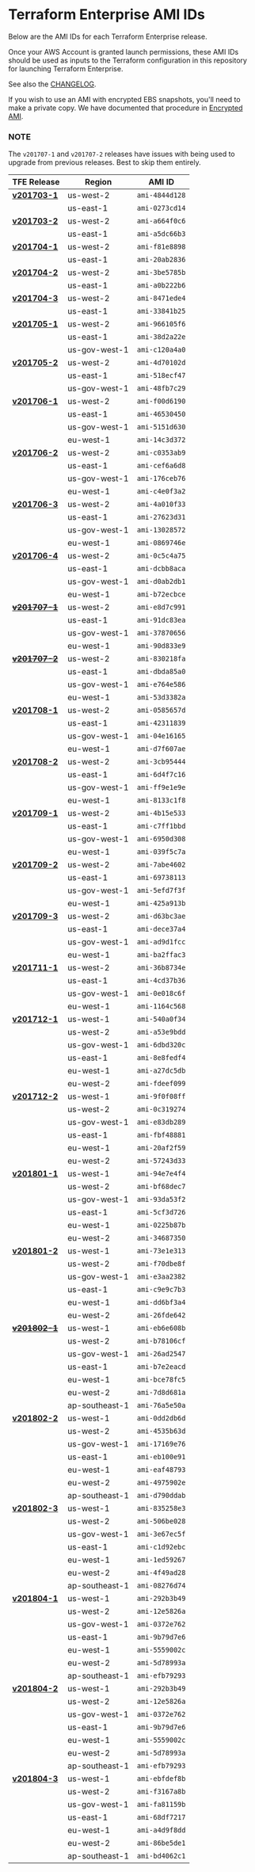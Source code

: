 # Terraform Enterprise AMI IDs

Below are the AMI IDs for each Terraform Enterprise release.

Once your AWS Account is granted launch permissions, these AMI IDs should be
used as inputs to the Terraform configuration in this repository for launching
Terraform Enterprise.

See also the [CHANGELOG](../CHANGELOG.md).

If you wish to use an AMI with encrypted EBS snapshots, you'll need to make
a private copy. We have documented that procedure in [Encrypted AMI](encrypt-ami.md).

### NOTE

The `v201707-1` and `v201707-2` releases have issues with being used to upgrade
from previous releases. Best to skip them entirely.

| TFE Release                                | Region        | AMI ID         |
| ------------------------------------------ | ------------- | -------------- |
| **[v201703-1](../CHANGELOG.md#v201703-1)** | us-west-2     | `ami-4844d128` |
|                                            | us-east-1     | `ami-0273cd14` |
| **[v201703-2](../CHANGELOG.md#v201703-2)** | us-west-2     | `ami-a664f0c6` |
|                                            | us-east-1     | `ami-a5dc66b3` |
| **[v201704-1](../CHANGELOG.md#v201704-1)** | us-west-2     | `ami-f81e8898` |
|                                            | us-east-1     | `ami-20ab2836` |
| **[v201704-2](../CHANGELOG.md#v201704-2)** | us-west-2     | `ami-3be5785b` |
|                                            | us-east-1     | `ami-a0b222b6` |
| **[v201704-3](../CHANGELOG.md#v201704-3)** | us-west-2     | `ami-8471ede4` |
|                                            | us-east-1     | `ami-33841b25` |
| **[v201705-1](../CHANGELOG.md#v201705-1)** | us-west-2     | `ami-966105f6` |
|                                            | us-east-1     | `ami-38d2a22e` |
|                                            | us-gov-west-1 | `ami-c120a4a0` |
| **[v201705-2](../CHANGELOG.md#v201705-2)** | us-west-2     | `ami-4d70102d` |
|                                            | us-east-1     | `ami-518ecf47` |
|                                            | us-gov-west-1 | `ami-48fb7c29` |
| **[v201706-1](../CHANGELOG.md#v201706-1)** | us-west-2     | `ami-f00d6190` |
|                                            | us-east-1     | `ami-46530450` |
|                                            | us-gov-west-1 | `ami-5151d630` |
|                                            | eu-west-1     | `ami-14c3d372` |
| **[v201706-2](../CHANGELOG.md#v201706-2)** | us-west-2     | `ami-c0353ab9` |
|                                            | us-east-1     | `ami-cef6a6d8` |
|                                            | us-gov-west-1 | `ami-176ceb76` |
|                                            | eu-west-1     | `ami-c4e0f3a2` |
| **[v201706-3](../CHANGELOG.md#v201706-3)** | us-west-2     | `ami-4a010f33` |
|                                            | us-east-1     | `ami-27623d31` |
|                                            | us-gov-west-1 | `ami-13028572` |
|                                            | eu-west-1     | `ami-0869746e` |
| **[v201706-4](../CHANGELOG.md#v201706-4)** | us-west-2     | `ami-0c5c4a75` |
|                                            | us-east-1     | `ami-dcbb8aca` |
|                                            | us-gov-west-1 | `ami-d0ab2db1` |
|                                            | eu-west-1     | `ami-b72ecbce` |
| ~~**[v201707-1](../CHANGELOG.md#v201707-1)**~~ | us-west-2     | `ami-e8d7c991` |
|                                            | us-east-1     | `ami-91dc83ea` |
|                                            | us-gov-west-1 | `ami-37870656` |
|                                            | eu-west-1     | `ami-90d833e9` |
| ~~**[v201707-2](../CHANGELOG.md#v201707-2)**~~ | us-west-2     | `ami-830218fa` |
|                                            | us-east-1     | `ami-dbda85a0` |
|                                            | us-gov-west-1 | `ami-e764e586` |
|                                            | eu-west-1     | `ami-53d3382a` |
| **[v201708-1](../CHANGELOG.md#v201708-1)** | us-west-2     | `ami-0585657d` |
|                                            | us-east-1     | `ami-42311839` |
|                                            | us-gov-west-1 | `ami-04e16165` |
|                                            | eu-west-1     | `ami-d7f607ae` |
| **[v201708-2](../CHANGELOG.md#v201708-2)** | us-west-2     | `ami-3cb95444` |
|                                            | us-east-1     | `ami-6d4f7c16` |
|                                            | us-gov-west-1 | `ami-ff9e1e9e` |
|                                            | eu-west-1     | `ami-8133c1f8` |
| **[v201709-1](../CHANGELOG.md#v201709-1)** | us-west-2     | `ami-4b15e533` |
|                                            | us-east-1     | `ami-c7ff1bbd` |
|                                            | us-gov-west-1 | `ami-6950d308` |
|                                            | eu-west-1     | `ami-039f5c7a` |
| **[v201709-2](../CHANGELOG.md#v201709-2)** | us-west-2     | `ami-7abe4602` |
|                                            | us-east-1     | `ami-69738113` |
|                                            | us-gov-west-1 | `ami-5efd7f3f` |
|                                            | eu-west-1     | `ami-425a913b` |
| **[v201709-3](../CHANGELOG.md#v201709-3)** | us-west-2     | `ami-d63bc3ae` |
|                                            | us-east-1     | `ami-dece37a4` |
|                                            | us-gov-west-1 | `ami-ad9d1fcc` |
|                                            | eu-west-1     | `ami-ba2ffac3` |
| **[v201711-1](../CHANGELOG.md#v201711-1)** | us-west-2     | `ami-36b8734e` |
|                                            | us-east-1     | `ami-4cd37b36` |
|                                            | us-gov-west-1 | `ami-0e018c6f` |
|                                            | eu-west-1     | `ami-1164c568` |
| **[v201712-1](../CHANGELOG.md#v201712-1)** | us-west-1     | `ami-540a0f34` |
|                                            | us-west-2     | `ami-a53e9bdd` |
|                                            | us-gov-west-1 | `ami-6dbd320c` |
|                                            | us-east-1     | `ami-8e8fedf4` |
|                                            | eu-west-1     | `ami-a27dc5db` |
|                                            | eu-west-2     | `ami-fdeef099` |
| **[v201712-2](../CHANGELOG.md#v201712-2)** | us-west-1     | `ami-9f0f08ff` |
|                                            | us-west-2     | `ami-0c319274` |
|                                            | us-gov-west-1 | `ami-e83db289` |
|                                            | us-east-1     | `ami-fbf48881` |
|                                            | eu-west-1     | `ami-20af2f59` |
|                                            | eu-west-2     | `ami-57243d33` |
| **[v201801-1](../CHANGELOG.md#v201801-1)** | us-west-1     | `ami-94e7e4f4` |
|                                            | us-west-2     | `ami-bf68dec7` |
|                                            | us-gov-west-1 | `ami-93da53f2` |
|                                            | us-east-1     | `ami-5cf3d726` |
|                                            | eu-west-1     | `ami-0225b87b` |
|                                            | eu-west-2     | `ami-34687350` |
| **[v201801-2](../CHANGELOG.md#v201801-2)** | us-west-1     | `ami-73e1e313` |
|                                            | us-west-2     | `ami-f70dbe8f` |
|                                            | us-gov-west-1 | `ami-e3aa2382` |
|                                            | us-east-1     | `ami-c9e9c7b3` |
|                                            | eu-west-1     | `ami-dd6bf3a4` |
|                                            | eu-west-2     | `ami-26fde642` |
| ~~**[v201802-1](../CHANGELOG.md#v201802-1)**~~ | us-west-1     | `ami-eb6e608b` |
|                                            | us-west-2     | `ami-b78106cf` |
|                                            | us-gov-west-1 | `ami-26ad2547` |
|                                            | us-east-1     | `ami-b7e2eacd` |
|                                            | eu-west-1     | `ami-bce78fc5` |
|                                            | eu-west-2     | `ami-7d8d681a` |
|                                            | ap-southeast-1| `ami-76a5e50a` |
| **[v201802-2](../CHANGELOG.md#v201802-2)** | us-west-1      | `ami-0dd2db6d` |
|                                            | us-west-2      | `ami-4535b63d` |
|                                            | us-gov-west-1  | `ami-17169e76` |
|                                            | us-east-1      | `ami-eb100e91` |
|                                            | eu-west-1      | `ami-eaf48793` |
|                                            | eu-west-2      | `ami-4975902e` |
|                                            | ap-southeast-1 | `ami-d790ddab` |
| **[v201802-3](../CHANGELOG.md#v201802-3)** | us-west-1      | `ami-835258e3` |
|                                            | us-west-2      | `ami-506be028` |
|                                            | us-gov-west-1  | `ami-3e67ec5f` |
|                                            | us-east-1      | `ami-c1d92ebc` |
|                                            | eu-west-1      | `ami-1ed59267` |
|                                            | eu-west-2      | `ami-4f49ad28` |
|                                            | ap-southeast-1 | `ami-08276d74` |
| **[v201804-1](../CHANGELOG.md#v201804-1)** | us-west-1      | `ami-292b3b49` |
|                                            | us-west-2      | `ami-12e5826a` |
|                                            | us-gov-west-1  | `ami-0372e762` |
|                                            | us-east-1      | `ami-9b79d7e6` |
|                                            | eu-west-1      | `ami-5559002c` |
|                                            | eu-west-2      | `ami-5d78993a` |
|                                            | ap-southeast-1 | `ami-efb79293` |
| **[v201804-2](../CHANGELOG.md#v201804-2)** | us-west-1      | `ami-292b3b49` |
|                                            | us-west-2      | `ami-12e5826a` |
|                                            | us-gov-west-1  | `ami-0372e762` |
|                                            | us-east-1      | `ami-9b79d7e6` |
|                                            | eu-west-1      | `ami-5559002c` |
|                                            | eu-west-2      | `ami-5d78993a` |
|                                            | ap-southeast-1 | `ami-efb79293` |
| **[v201804-3](../CHANGELOG.md#v201804-3)** | us-west-1      | `ami-ebfdef8b` |
|                                            | us-west-2      | `ami-f3167a8b` |
|                                            | us-gov-west-1  | `ami-fa81159b` |
|                                            | us-east-1      | `ami-68df7217` |
|                                            | eu-west-1      | `ami-a4d9f8dd` |
|                                            | eu-west-2      | `ami-86be5de1` |
|                                            | ap-southeast-1 | `ami-bd4062c1` |
